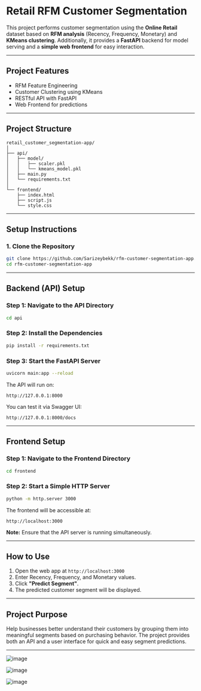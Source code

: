 # Retail RFM Customer Segmentation

This project performs customer segmentation using the **Online Retail** dataset based on **RFM analysis** (Recency, Frequency, Monetary) and **KMeans clustering**. Additionally, it provides a **FastAPI** backend for model serving and a **simple web frontend** for easy interaction.

---

##  Project Features

- RFM Feature Engineering
- Customer Clustering using KMeans
- RESTful API with FastAPI
- Web Frontend for predictions

---

##  Project Structure

```
retail_customer_segmentation-app/
│
├── api/
│   ├── model/
│   │   ├── scaler.pkl
│   │   └── kmeans_model.pkl
│   ├── main.py
│   └── requirements.txt
│
└── frontend/
    ├── index.html
    ├── script.js
    └── style.css
```

---

##  Setup Instructions

### 1. Clone the Repository

```bash
git clone https://github.com/Sarizeybekk/rfm-customer-segmentation-app.git
cd rfm-customer-segmentation-app
```

---

##  Backend (API) Setup

### Step 1: Navigate to the API Directory
```bash
cd api
```

### Step 2: Install the Dependencies
```bash
pip install -r requirements.txt
```

### Step 3: Start the FastAPI Server
```bash
uvicorn main:app --reload
```

The API will run on:
```
http://127.0.0.1:8000
```
You can test it via Swagger UI:
```
http://127.0.0.1:8000/docs
```

---

##  Frontend Setup

### Step 1: Navigate to the Frontend Directory
```bash
cd frontend
```

### Step 2: Start a Simple HTTP Server
```bash
python -m http.server 3000
```

The frontend will be accessible at:
```
http://localhost:3000
```

**Note:** Ensure that the API server is running simultaneously.

---

##  How to Use

1. Open the web app at `http://localhost:3000`
2. Enter Recency, Frequency, and Monetary values.
3. Click **"Predict Segment"**.
4. The predicted customer segment will be displayed.

---

##  Project Purpose

Help businesses better understand their customers by grouping them into meaningful segments based on purchasing behavior. The project provides both an API and a user interface for quick and easy segment predictions.

---
![image](https://github.com/user-attachments/assets/fb4b4a3b-4b13-43bd-b810-11e553cc73a0)

![image](https://github.com/user-attachments/assets/bcd56612-1011-4331-b327-e0539cad9e17)

![image](https://github.com/user-attachments/assets/a825163a-7569-45f2-b598-652bdf6e8bf5)

